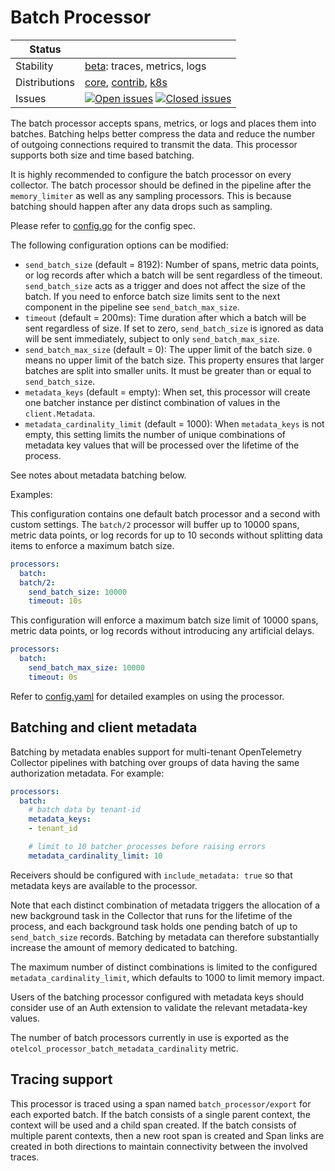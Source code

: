 # Batch Processor

<!-- status autogenerated section -->
| Status        |           |
| ------------- |-----------|
| Stability     | [beta]: traces, metrics, logs   |
| Distributions | [core], [contrib], [k8s] |
| Issues        | [![Open issues](https://img.shields.io/github/issues-search/open-telemetry/opentelemetry-collector?query=is%3Aissue%20is%3Aopen%20label%3Aprocessor%2Fbatch%20&label=open&color=orange&logo=opentelemetry)](https://github.com/open-telemetry/opentelemetry-collector/issues?q=is%3Aopen+is%3Aissue+label%3Aprocessor%2Fbatch) [![Closed issues](https://img.shields.io/github/issues-search/open-telemetry/opentelemetry-collector?query=is%3Aissue%20is%3Aclosed%20label%3Aprocessor%2Fbatch%20&label=closed&color=blue&logo=opentelemetry)](https://github.com/open-telemetry/opentelemetry-collector/issues?q=is%3Aclosed+is%3Aissue+label%3Aprocessor%2Fbatch) |

[beta]: https://github.com/open-telemetry/opentelemetry-collector#beta
[core]: https://github.com/open-telemetry/opentelemetry-collector-releases/tree/main/distributions/otelcol
[contrib]: https://github.com/open-telemetry/opentelemetry-collector-releases/tree/main/distributions/otelcol-contrib
[k8s]: https://github.com/open-telemetry/opentelemetry-collector-releases/tree/main/distributions/otelcol-k8s
<!-- end autogenerated section -->

The batch processor accepts spans, metrics, or logs and places them into
batches. Batching helps better compress the data and reduce the number of
outgoing connections required to transmit the data. This processor supports
both size and time based batching.

It is highly recommended to configure the batch processor on every collector.
The batch processor should be defined in the pipeline after the `memory_limiter`
as well as any sampling processors. This is because batching should happen after
any data drops such as sampling.

Please refer to [config.go](./config.go) for the config spec.

The following configuration options can be modified:
- `send_batch_size` (default = 8192): Number of spans, metric data points, or log
records after which a batch will be sent regardless of the timeout. `send_batch_size`
acts as a trigger and does not affect the size of the batch. If you need to
enforce batch size limits sent to the next component in the pipeline
see `send_batch_max_size`.
- `timeout` (default = 200ms): Time duration after which a batch will
be sent regardless of size.  If set to zero, `send_batch_size` is
ignored as data will be sent immediately, subject to only `send_batch_max_size`.
- `send_batch_max_size` (default = 0): The upper limit of the batch size.
  `0` means no upper limit of the batch size.
  This property ensures that larger batches are split into smaller units.
  It must be greater than or equal to `send_batch_size`.
- `metadata_keys` (default = empty): When set, this processor will
  create one batcher instance per distinct combination of values in
  the `client.Metadata`.
- `metadata_cardinality_limit` (default = 1000): When `metadata_keys` is 
  not empty, this setting limits the number of unique combinations of 
  metadata key values that will be processed over the lifetime of the
  process.

See notes about metadata batching below.

Examples:

This configuration contains one default batch processor and a second
with custom settings.  The `batch/2` processor will buffer up to 10000
spans, metric data points, or log records for up to 10 seconds without
splitting data items to enforce a maximum batch size.

```yaml
processors:
  batch:
  batch/2:
    send_batch_size: 10000
    timeout: 10s
```

This configuration will enforce a maximum batch size limit of 10000
spans, metric data points, or log records without introducing any
artificial delays.

```yaml
processors:
  batch:
    send_batch_max_size: 10000
    timeout: 0s
```

Refer to [config.yaml](./testdata/config.yaml) for detailed
examples on using the processor.

## Batching and client metadata

Batching by metadata enables support for multi-tenant OpenTelemetry
Collector pipelines with batching over groups of data having the same
authorization metadata.  For example:

```yaml
processors:
  batch:
    # batch data by tenant-id
    metadata_keys:
    - tenant_id

    # limit to 10 batcher processes before raising errors
    metadata_cardinality_limit: 10
```

Receivers should be configured with `include_metadata: true` so that
metadata keys are available to the processor.

Note that each distinct combination of metadata triggers the
allocation of a new background task in the Collector that runs for the
lifetime of the process, and each background task holds one pending
batch of up to `send_batch_size` records.  Batching by metadata can
therefore substantially increase the amount of memory dedicated to
batching.

The maximum number of distinct combinations is limited to the
configured `metadata_cardinality_limit`, which defaults to 1000 to
limit memory impact.

Users of the batching processor configured with metadata keys should
consider use of an Auth extension to validate the relevant
metadata-key values.

The number of batch processors currently in use is exported as the
`otelcol_processor_batch_metadata_cardinality` metric.

## Tracing support

This processor is traced using a span named `batch_processor/export`
for each exported batch.  If the batch consists of a single parent
context, the context will be used and a child span created.  If the
batch consists of multiple parent contexts, then a new root span is
created and Span links are created in both directions to maintain
connectivity between the involved traces.
